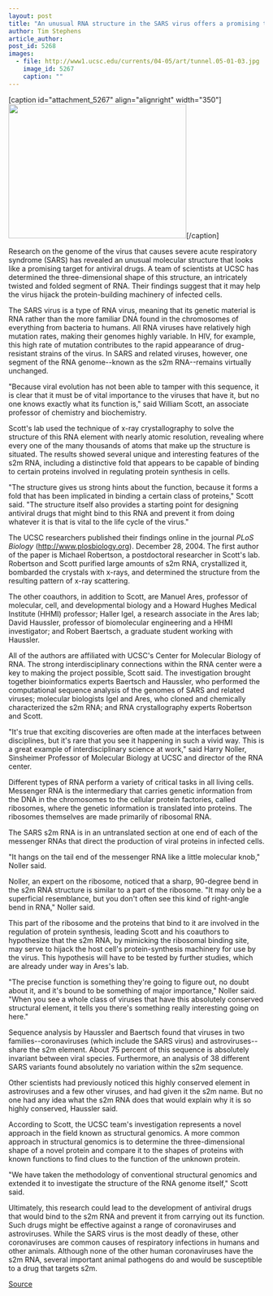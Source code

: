 ```yaml
---
layout: post
title: "An unusual RNA structure in the SARS virus offers a promising target for antiviral drugs"
author: Tim Stephens
article_author: 
post_id: 5268
images:
  - file: http://www1.ucsc.edu/currents/04-05/art/tunnel.05-01-03.jpg
    image_id: 5267
    caption: ""
---
```


[caption id="attachment_5267" align="alignright" width="350"]<a href="http://dev-ucsc-news.pantheonsite.io/wp-content/uploads/2005/01/tunnel.05-01-03.jpg"><img class="size-full wp-image-5267" src="http://dev-ucsc-news.pantheonsite.io/wp-content/uploads/2005/01/tunnel.05-01-03.jpg" alt="" width="350" height="264" /></a>[/caption]
<a name="content" id="content"></a>
<p>
  Research on the genome of the virus that causes severe acute respiratory syndrome (SARS) has revealed an unusual molecular structure that looks like a promising target for antiviral drugs. A team of scientists at UCSC has determined the three-dimensional shape of this structure, an intricately twisted and folded segment of RNA. Their findings suggest that it may help the virus hijack the protein-building machinery of infected cells.<br>
</p>
<p>
  The SARS virus is a type of RNA virus, meaning that its genetic material is RNA rather than the more familiar DNA found in the chromosomes of everything from bacteria to humans. All RNA viruses have relatively high mutation rates, making their genomes highly variable. In HIV, for example, this high rate of mutation contributes to the rapid appearance of drug-resistant strains of the virus. In SARS and related viruses, however, one segment of the RNA genome--known as the s2m RNA--remains virtually unchanged.<br>
</p>
<p>
  "Because viral evolution has not been able to tamper with this sequence, it is clear that it must be of vital importance to the viruses that have it, but no one knows exactly what its function is," said William Scott, an associate professor of chemistry and biochemistry.<br>
</p>
<p>
  Scott's lab used the technique of x-ray crystallography to solve the structure of this RNA element with nearly atomic resolution, revealing where every one of the many thousands of atoms that make up the structure is situated. The results showed several unique and interesting features of the s2m RNA, including a distinctive fold that appears to be capable of binding to certain proteins involved in regulating protein synthesis in cells.<br>
</p>
<p>
  "The structure gives us strong hints about the function, because it forms a fold that has been implicated in binding a certain class of proteins," Scott said. "The structure itself also provides a starting point for designing antiviral drugs that might bind to this RNA and prevent it from doing whatever it is that is vital to the life cycle of the virus."<br>
</p>
<p>
  The UCSC researchers published their findings online in the journal <i>PLoS Biology</i> (<a href="http://www.plosbiology.org">http://www.plosbiology.org</a>). December 28, 2004. The first author of the paper is Michael Robertson, a postdoctoral researcher in Scott's lab. Robertson and Scott purified large amounts of s2m RNA, crystallized it, bombarded the crystals with x-rays, and determined the structure from the resulting pattern of x-ray scattering.<br>
</p>
<p>
  The other coauthors, in addition to Scott, are Manuel Ares, professor of molecular, cell, and developmental biology and a Howard Hughes Medical Institute (HHMI) professor; Haller Igel, a research associate in the Ares lab; David Haussler, professor of biomolecular engineering and a HHMI investigator; and Robert Baertsch, a graduate student working with Haussler.<br>
</p>
<p>
  All of the authors are affiliated with UCSC's Center for Molecular Biology of RNA. The strong interdisciplinary connections within the RNA center were a key to making the project possible, Scott said. The investigation brought together bioinformatics experts Baertsch and Haussler, who performed the computational sequence analysis of the genomes of SARS and related viruses; molecular biologists Igel and Ares, who cloned and chemically characterized the s2m RNA; and RNA crystallography experts Robertson and Scott.<br>
</p>
<p>
  "It's true that exciting discoveries are often made at the interfaces between disciplines, but it's rare that you see it happening in such a vivid way. This is a great example of interdisciplinary science at work," said Harry Noller, Sinsheimer Professor of Molecular Biology at UCSC and director of the RNA center.<br>
</p>
<p>
  Different types of RNA perform a variety of critical tasks in all living cells. Messenger RNA is the intermediary that carries genetic information from the DNA in the chromosomes to the cellular protein factories, called ribosomes, where the genetic information is translated into proteins. The ribosomes themselves are made primarily of ribosomal RNA.<br>
</p>
<p>
  The SARS s2m RNA is in an untranslated section at one end of each of the messenger RNAs that direct the production of viral proteins in infected cells.<br>
</p>
<p>
  "It hangs on the tail end of the messenger RNA like a little molecular knob," Noller said.<br>
</p>
<p>
  Noller, an expert on the ribosome, noticed that a sharp, 90-degree bend in the s2m RNA structure is similar to a part of the ribosome. "It may only be a superficial resemblance, but you don't often see this kind of right-angle bend in RNA," Noller said.<br>
</p>
<p>
  This part of the ribosome and the proteins that bind to it are involved in the regulation of protein synthesis, leading Scott and his coauthors to hypothesize that the s2m RNA, by mimicking the ribosomal binding site, may serve to hijack the host cell's protein-synthesis machinery for use by the virus. This hypothesis will have to be tested by further studies, which are already under way in Ares's lab.<br>
</p>
<p>
  "The precise function is something they're going to figure out, no doubt about it, and it's bound to be something of major importance," Noller said. "When you see a whole class of viruses that have this absolutely conserved structural element, it tells you there's something really interesting going on here."<br>
</p>
<p>
  Sequence analysis by Haussler and Baertsch found that viruses in two families--coronaviruses (which include the SARS virus) and astroviruses--share the s2m element. About 75 percent of this sequence is absolutely invariant between viral species. Furthermore, an analysis of 38 different SARS variants found absolutely no variation within the s2m sequence.<br>
</p>
<p>
  Other scientists had previously noticed this highly conserved element in astroviruses and a few other viruses, and had given it the s2m name. But no one had any idea what the s2m RNA does that would explain why it is so highly conserved, Haussler said.<br>
</p>
<p>
  According to Scott, the UCSC team's investigation represents a novel approach in the field known as structural genomics. A more common approach in structural genomics is to determine the three-dimensional shape of a novel protein and compare it to the shapes of proteins with known functions to find clues to the function of the unknown protein.<br>
</p>
<p>
  "We have taken the methodology of conventional structural genomics and extended it to investigate the structure of the RNA genome itself," Scott said.<br>
</p>
<p>
  Ultimately, this research could lead to the development of antiviral drugs that would bind to the s2m RNA and prevent it from carrying out its function. Such drugs might be effective against a range of coronaviruses and astroviruses. While the SARS virus is the most deadly of these, other coronaviruses are common causes of respiratory infections in humans and other animals. Although none of the other human coronaviruses have the s2m RNA, several important animal pathogens do and would be susceptible to a drug that targets s2m.<br>
</p>
<p><a href="http://www1.ucsc.edu/currents/04-05/01-03/SARS_research.asp" title="Permalink to SARS_research">Source</a></p>
